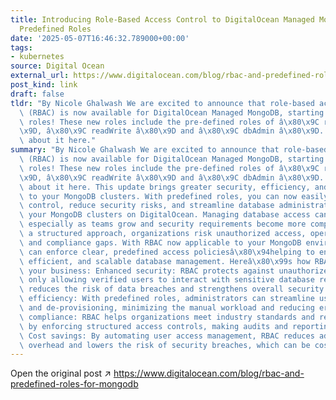 ```yaml
---
title: Introducing Role-Based Access Control to DigitalOcean Managed MongoDB with
  Predefined Roles
date: '2025-05-07T16:46:32.789000+00:00'
tags:
- kubernetes
source: Digital Ocean
external_url: https://www.digitalocean.com/blog/rbac-and-predefined-roles-for-mongodb
post_kind: link
draft: false
tldr: "By Nicole Ghalwash We are excited to announce that role-based access control\
  \ (RBAC) is now available for DigitalOcean Managed MongoDB, starting with predefined\
  \ roles! These new roles include the pre-defined roles of â\x80\x9C readOnly â\x80\
  \x9D, â\x80\x9C readWrite â\x80\x9D and â\x80\x9C dbAdmin â\x80\x9D. Learn more\
  \ about it here."
summary: "By Nicole Ghalwash We are excited to announce that role-based access control\
  \ (RBAC) is now available for DigitalOcean Managed MongoDB, starting with predefined\
  \ roles! These new roles include the pre-defined roles of â\x80\x9C readOnly â\x80\
  \x9D, â\x80\x9C readWrite â\x80\x9D and â\x80\x9C dbAdmin â\x80\x9D. Learn more\
  \ about it here. This update brings greater security, efficiency, and compliance\
  \ to your MongoDB clusters. With predefined roles, you can now easily manage access\
  \ control, reduce security risks, and streamline database administration across\
  \ your MongoDB clusters on DigitalOcean. Managing database access can be a challenge,\
  \ especially as teams grow and security requirements become more complex. Without\
  \ a structured approach, organizations risk unauthorized access, operational inefficiencies,\
  \ and compliance gaps. With RBAC now applicable to your MongoDB environment, you\
  \ can enforce clear, predefined access policiesâ\x80\x94helping to ensure secure,\
  \ efficient, and scalable database management. Hereâ\x80\x99s how RBAC can benefit\
  \ your business: Enhanced security: RBAC protects against unauthorized access by\
  \ only allowing verified users to interact with sensitive database resources. This\
  \ reduces the risk of data breaches and strengthens overall security posture. Operational\
  \ efficiency: With predefined roles, administrators can streamline user provisioning\
  \ and de-provisioning, minimizing the manual workload and reducing errors. Improved\
  \ compliance: RBAC helps organizations meet industry standards and regulatory requirements\
  \ by enforcing structured access controls, making audits and reporting more straightforward.\
  \ Cost savings: By automating user access management, RBAC reduces administrative\
  \ overhead and lowers the risk of security breaches, which can be costly to remediate."
---
```

Open the original post ↗ https://www.digitalocean.com/blog/rbac-and-predefined-roles-for-mongodb

